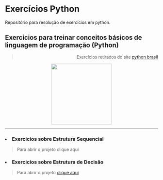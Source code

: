 # Exercícios Python
 Repositório para resolução de exercícios em python.

<h2> Exercicios para treinar conceitos básicos de linguagem de programação (Python)</h2>
<blockquote align='right'> Exercícios retirados do site <a href='https://wiki.python.org.br/ListaDeExercicios'> python brasil </a> </blockquote>
<p align="center"> <img src='https://diegomariano.com/wp-content/uploads/2020/08/word-image-2.jpeg' widh='300px' height='200px'> </p>
<hr>
<h3> <li> Exercicíos sobre Estrutura Sequencial </li> </h3>
    <blockquote> Para abrir o projeto  <a href='Estrutura Sequencial.ipynb'> </a> clique aqui 
    </blockquote>
<h3> <li> Exercicíos sobre Estrutura de Decisão </li> </h3>
    <blockquote> Para abrir o projeto  <a href='Estrutura de Decisão.ipynb'> clique aqui </a>
    </blockquote>